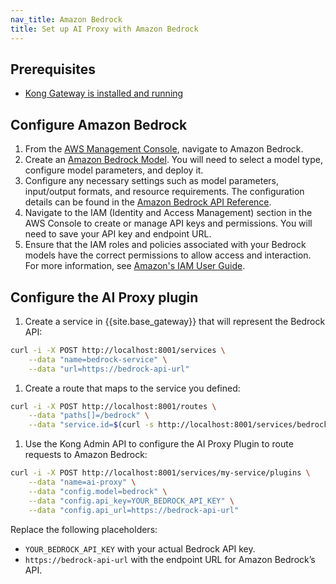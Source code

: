```yaml
---
nav_title: Amazon Bedrock
title: Set up AI Proxy with Amazon Bedrock
---
```


## Prerequisites

* [Kong Gateway is installed and running](/gateway/latest/get-started/)

## Configure Amazon Bedrock

1. From the [AWS Management Console](https://aws.amazon.com/console/), navigate to Amazon Bedrock.
1. Create an [Amazon Bedrock Model](https://docs.aws.amazon.com/bedrock/latest/userguide/what-is-bedrock.html). You will need to select a model type, configure model parameters, and deploy it.
1. Configure any necessary settings such as model parameters, input/output formats, and resource requirements. The configuration details can be found in the [Amazon Bedrock API Reference](https://docs.aws.amazon.com/bedrock/latest/APIReference/).
1. Navigate to the IAM (Identity and Access Management) section in the AWS Console to create or manage API keys and permissions. You will need to save your API key and endpoint URL.
1. Ensure that the IAM roles and policies associated with your Bedrock models have the correct permissions to allow access and interaction. For more information, see [Amazon's IAM User Guide](https://docs.aws.amazon.com/IAM/latest/UserGuide/).

## Configure the AI Proxy plugin

1. Create a service in {{site.base_gateway}} that will represent the Bedrock API:
```sh
curl -i -X POST http://localhost:8001/services \
    --data "name=bedrock-service" \
    --data "url=https://bedrock-api-url"
```
1. Create a route that maps to the service you defined:
```sh
curl -i -X POST http://localhost:8001/routes \
    --data "paths[]=/bedrock" \
    --data "service.id=$(curl -s http://localhost:8001/services/bedrock-service | jq -r '.id')"
```
1. Use the Kong Admin API to configure the AI Proxy Plugin to route requests to Amazon Bedrock:
```sh
curl -i -X POST http://localhost:8001/services/my-service/plugins \
    --data "name=ai-proxy" \
    --data "config.model=bedrock" \
    --data "config.api_key=YOUR_BEDROCK_API_KEY" \
    --data "config.api_url=https://bedrock-api-url"
```
Replace the following placeholders:

* `YOUR_BEDROCK_API_KEY` with your actual Bedrock API key.
* `https://bedrock-api-url` with the endpoint URL for Amazon Bedrock’s API.